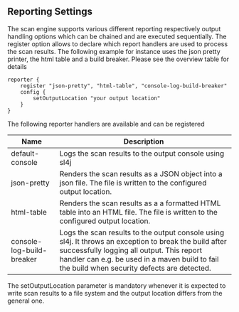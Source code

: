 ## Reporting Settings

The scan engine supports various different reporting respectively output handling options which can be chained and are executed sequentially.
The register option allows to declare which report handlers are used to process the scan results.
The following example for instance uses the json pretty printer, the html table and a build breaker. Please see the overview table for details

    reporter {
        register "json-pretty", "html-table", "console-log-build-breaker"
        config {
            setOutputLocation "your output location"
        }
    }

The following reporter handlers are available and can be registered

| Name    | Description |
|---------|-------------|
| default-console | Logs the scan results to the output console using sl4j |
| json-pretty   | Renders the scan results as a JSON object into a json file. The file is written to the configured output location. | 
| html-table  |   Renders the scan results as a a formatted HTML table into an HTML file. The file is written to the configured output location. |  
| console-log-build-breaker  |  Logs the scan results to the output console using sl4j. It throws an exception to break the build after successfully logging all output. This report handler can e.g. be used in a maven build to fail the build when security defects are detected. |    

The setOutputLocation parameter is mandatory whenever it is expected to write scan results to a file system and the output location differs from the general one.